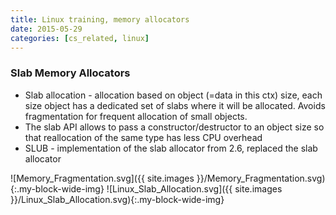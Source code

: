 ```yaml
---
title: Linux training, memory allocators
date: 2015-05-29
categories: [cs_related, linux]
---
```


### Slab Memory Allocators
* Slab allocation - allocation based on object (=data in this ctx) size, each size object has a dedicated set of slabs where it will be allocated.
  Avoids fragmentation for frequent allocation of small objects.
* The slab API allows to pass a constructor/destructor to an object size so that reallocation of the same type has less CPU overhead
* SLUB - implementation of the slab allocator from 2.6, replaced the slab allocator

![Memory_Fragmentation.svg]({{ site.images }}/Memory_Fragmentation.svg){:.my-block-wide-img}
![Linux_Slab_Allocation.svg]({{ site.images }}/Linux_Slab_Allocation.svg){:.my-block-wide-img}
